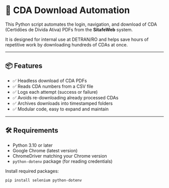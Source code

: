 # 🧾 CDA Download Automation

This Python script automates the login, navigation, and download of CDA (Certidões de Dívida Ativa) PDFs from the **SitafeWeb** system.

It is designed for internal use at DETRAN/RO and helps save hours of repetitive work by downloading hundreds of CDAs at once.

---

## 📦 Features

- ✅ Headless download of CDA PDFs
- ✅ Reads CDA numbers from a CSV file
- ✅ Logs each attempt (success or failure)
- ✅ Avoids re-downloading already processed CDAs
- ✅ Archives downloads into timestamped folders
- ✅ Modular code, easy to expand and maintain

---

## 🛠️ Requirements

- Python 3.10 or later
- Google Chrome (latest version)
- ChromeDriver matching your Chrome version
- `python-dotenv` package (for reading credentials)

Install required packages:

```bash
pip install selenium python-dotenv
